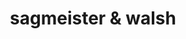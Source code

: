 ---
title: "sagmeister & walsh"
id: tag.id
permalink: "/tags/sagmeister%20%26%20walsh"
videos: [2103]
---
